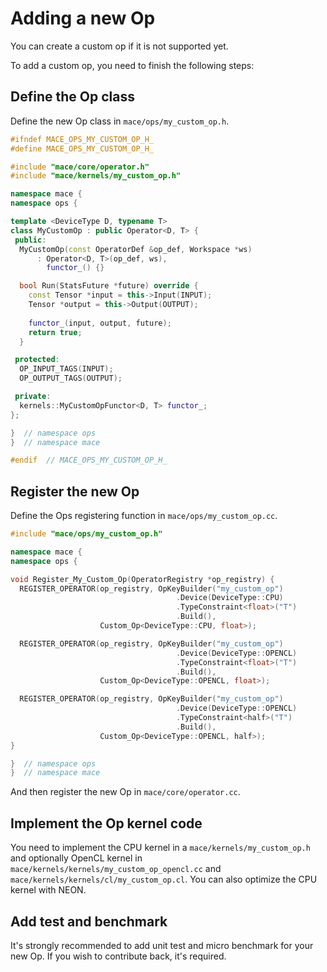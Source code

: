 Adding a new Op
===============

You can create a custom op if it is not supported yet.

To add a custom op, you need to finish the following steps:

Define the Op class
--------------------
Define the new Op class in `mace/ops/my_custom_op.h`.

```c++
#ifndef MACE_OPS_MY_CUSTOM_OP_H_
#define MACE_OPS_MY_CUSTOM_OP_H_

#include "mace/core/operator.h"
#include "mace/kernels/my_custom_op.h"

namespace mace {
namespace ops {

template <DeviceType D, typename T>
class MyCustomOp : public Operator<D, T> {
 public:
  MyCustomOp(const OperatorDef &op_def, Workspace *ws)
      : Operator<D, T>(op_def, ws),
        functor_() {}

  bool Run(StatsFuture *future) override {
    const Tensor *input = this->Input(INPUT);
    Tensor *output = this->Output(OUTPUT);
   
    functor_(input, output, future);
    return true;
  }

 protected:
  OP_INPUT_TAGS(INPUT);
  OP_OUTPUT_TAGS(OUTPUT);

 private:
  kernels::MyCustomOpFunctor<D, T> functor_;
};

}  // namespace ops
}  // namespace mace

#endif  // MACE_OPS_MY_CUSTOM_OP_H_

```

Register the new Op
--------------------
Define the Ops registering function in `mace/ops/my_custom_op.cc`.
```c++
#include "mace/ops/my_custom_op.h"

namespace mace {
namespace ops {

void Register_My_Custom_Op(OperatorRegistry *op_registry) {
  REGISTER_OPERATOR(op_registry, OpKeyBuilder("my_custom_op")
                                     .Device(DeviceType::CPU)
                                     .TypeConstraint<float>("T")
                                     .Build(),
                    Custom_Op<DeviceType::CPU, float>);

  REGISTER_OPERATOR(op_registry, OpKeyBuilder("my_custom_op")
                                     .Device(DeviceType::OPENCL)
                                     .TypeConstraint<float>("T")
                                     .Build(),
                    Custom_Op<DeviceType::OPENCL, float>);

  REGISTER_OPERATOR(op_registry, OpKeyBuilder("my_custom_op")
                                     .Device(DeviceType::OPENCL)
                                     .TypeConstraint<half>("T")
                                     .Build(),
                    Custom_Op<DeviceType::OPENCL, half>);
}

}  // namespace ops
}  // namespace mace

```
And then register the new Op in `mace/core/operator.cc`.

Implement the Op kernel code
----------------------------
You need to implement the CPU kernel in a `mace/kernels/my_custom_op.h` and
optionally OpenCL kernel in `mace/kernels/kernels/my_custom_op_opencl.cc` and
`mace/kernels/kernels/cl/my_custom_op.cl`. You can also optimize the CPU
kernel with NEON.

Add test and benchmark
----------------------
It's strongly recommended to add unit test and micro benchmark for your
new Op. If you wish to contribute back, it's required.
